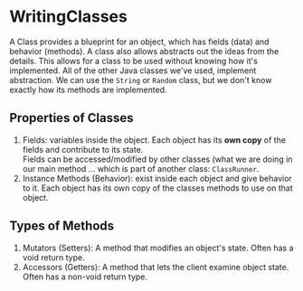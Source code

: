 # WritingClasses

A Class provides a blueprint for an object, which has fields (data) and behavior (methods).  A class also allows abstracts out the ideas from the details.  This allows for a class to be used without knowing how it's implemented.  All of the other Java classes we've used, implement abstraction.  We can use the `String` or `Random` class, but we don't know exactly how its methods are implemented.  

## Properties of Classes

1. Fields: variables inside the object.  Each object has its **own copy** of the fields and contribute to its state.  
    Fields can be accessed/modified by other classes (what we are doing in our main method ... which is part of another class: `ClassRunner`.  
2. Instance Methods (Behavior): exist inside each object and give behavior to it.  Each object has its own copy of the classes methods to use on that object.  

## Types of Methods  

1. Mutators (Setters): A method that modifies an object's state.  Often has a void return type.  
2. Accessors (Getters): A method that lets the client examine object state.  Often has a non-void return type.  

